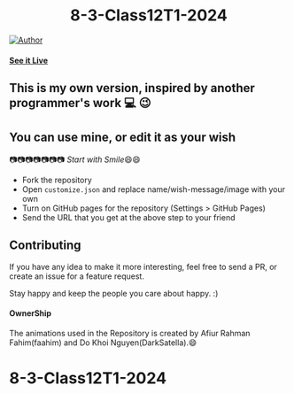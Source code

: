 <h1 align="center">
    8-3-Class12T1-2024
</h1>

[![Author](https://img.shields.io/badge/author-DarkSatella-green)](https://github.com/DarkSatella)


#### [See it Live]([https://darksatella.github.io/8-3-Class12T1-2024/])

## This is my own version, inspired by another programmer's work :computer: :wink:
## You can use mine, or edit it as your wish

:camera::camera::camera::camera::camera::camera::camera:
*Start with Smile*:smile::smile:

* Fork the repository
* Open `customize.json` and replace name/wish-message/image with your own
* Turn on GitHub pages for the repository (Settings > GitHub Pages)
* Send the URL that you get at the above step to your friend


## Contributing

If you have any idea to make it more interesting, feel free to send a PR, or create an issue for a feature request.

Stay happy and keep the people you care about happy. :)

#### OwnerShip
 The animations used in the Repository is created by Afiur Rahman Fahim(faahim) and Do Khoi Nguyen(DarkSatella).:smile:
# 8-3-Class12T1-2024

